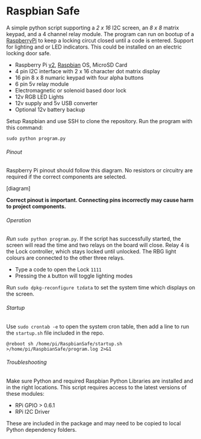 # Raspbian Safe

A simple python script supporting a *2 x 16* I2C screen, an *8 x 8* matrix keypad, and a 4 channel relay module. The program can run on bootup of a [RaspberryPi](https://www.raspberrypi.org/) to keep a locking circut closed until a code is entered. Support for lighting and or LED indicators. This could be installed on an electric locking door safe.
- Raspberry Pi [v2](https://www.raspberrypi.org/products/raspberry-pi-2-model-b/), [Raspbian](https://www.raspbian.org/) OS, MicroSD Card
-  4 pin I2C interface with 2 x 16 character dot matrix display
- 16 pin 8 x 8 numaric keypad with four alpha buttons
-  6 pin 5v relay module
- Electromagnetic or solenoid based door lock
- 12v RGB LED Lights
- 12v supply and 5v USB converter
- Optional 12v battery backup

Setup Raspbian and use SSH to clone the repository. Run the program with this command:
````
sudo python program.py
````

###### Pinout
Raspberry Pi pinout should follow this diagram. No resistors or circuitry are required if the correct components are selected.

[diagram]

**Correct pinout is important. Connecting pins incorrectly may cause harm to project components.**


###### Operation
*Run* `sudo python program.py`.
If the script has successfully started, the screen will read the time and two relays on the board will close. Relay 4 is the Lock controller, which stays locked until unlocked. The RBG light colours are connected to the other three relays.

- Type a code to open the Lock `1111`
- Pressing the `A` button will toggle lighting modes

Run `sudo dpkg-reconfigure tzdata` to set the system time which displays on the screen.

###### Startup 
Use `sudo crontab -e` to open the system cron table, then add a line to run the `startup.sh` file included in the repo. 
````
@reboot sh /home/pi/RaspbianSafe/startup.sh >/home/pi/RaspbianSafe/program.log 2>&1
````

###### Troubleshooting
Make sure Python and required Raspbian Python Libraries are installed and in the right locations. This script requires access to the latest versions of these modules:
- RPi GPIO > 0.6.1
- RPi I2C Driver

These are included in the package and may need to be copied to local Python dependency folders.

